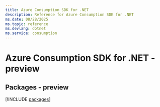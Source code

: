 ```yaml
---
title: Azure Consumption SDK for .NET
description: Reference for Azure Consumption SDK for .NET
ms.date: 08/28/2025
ms.topic: reference
ms.devlang: dotnet
ms.service: consumption
---
```

# Azure Consumption SDK for .NET - preview
## Packages - preview
[!INCLUDE [packages](consumption-index.md)]